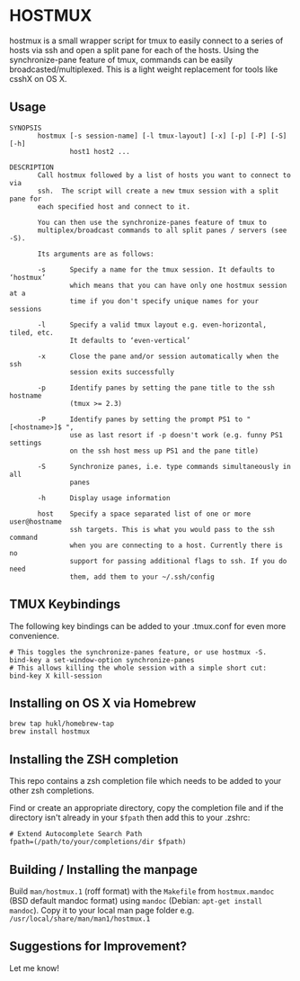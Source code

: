 # HOSTMUX

hostmux is a small wrapper script for tmux to easily connect to a series of
hosts via ssh and open a split pane for each of the hosts. Using the
synchronize-pane feature of tmux, commands can be easily
broadcasted/multiplexed. This is a light weight replacement for tools like
csshX on OS X.

## Usage

```
SYNOPSIS
       hostmux [-s session-name] [-l tmux-layout] [-x] [-p] [-P] [-S] [-h]
               host1 host2 ...

DESCRIPTION
       Call hostmux followed by a list of hosts you want to connect to via
       ssh.  The script will create a new tmux session with a split pane for
       each specified host and connect to it.

       You can then use the synchronize-panes feature of tmux to
       multiplex/broadcast commands to all split panes / servers (see -S).

       Its arguments are as follows:

       -s      Specify a name for the tmux session. It defaults to ‘hostmux’
               which means that you can have only one hostmux session at a
               time if you don't specify unique names for your sessions

       -l      Specify a valid tmux layout e.g. even-horizontal, tiled, etc.
               It defaults to ‘even-vertical’

       -x      Close the pane and/or session automatically when the ssh
               session exits successfully

       -p      Identify panes by setting the pane title to the ssh hostname
               (tmux >= 2.3)

       -P      Identify panes by setting the prompt PS1 to "[<hostname>]$ ",
               use as last resort if -p doesn't work (e.g. funny PS1 settings
               on the ssh host mess up PS1 and the pane title)

       -S      Synchronize panes, i.e. type commands simultaneously in all
               panes

       -h      Display usage information

       host    Specify a space separated list of one or more user@hostname
               ssh targets. This is what you would pass to the ssh command
               when you are connecting to a host. Currently there is no
               support for passing additional flags to ssh. If you do need
               them, add them to your ~/.ssh/config
```

## TMUX Keybindings

The following key bindings can be added to your .tmux.conf for even more
convenience.

```
# This toggles the synchronize-panes feature, or use hostmux -S.
bind-key a set-window-option synchronize-panes
# This allows killing the whole session with a simple short cut:
bind-key X kill-session
```

## Installing on OS X via Homebrew

```
brew tap hukl/homebrew-tap
brew install hostmux
```

## Installing the ZSH completion

This repo contains a zsh completion file which needs to be added to your other
zsh completions.

Find or create an appropriate directory, copy the completion file and if the
directory isn't already in your `$fpath` then add this to your .zshrc:

```
# Extend Autocomplete Search Path
fpath=(/path/to/your/completions/dir $fpath)
```

## Building / Installing the manpage

Build `man/hostmux.1` (roff format) with the `Makefile` from `hostmux.mandoc`
(BSD default mandoc format) using `mandoc` (Debian: `apt-get install mandoc`).
Copy it to your local man page folder e.g.
`/usr/local/share/man/man1/hostmux.1`

## Suggestions for Improvement?

Let me know!
